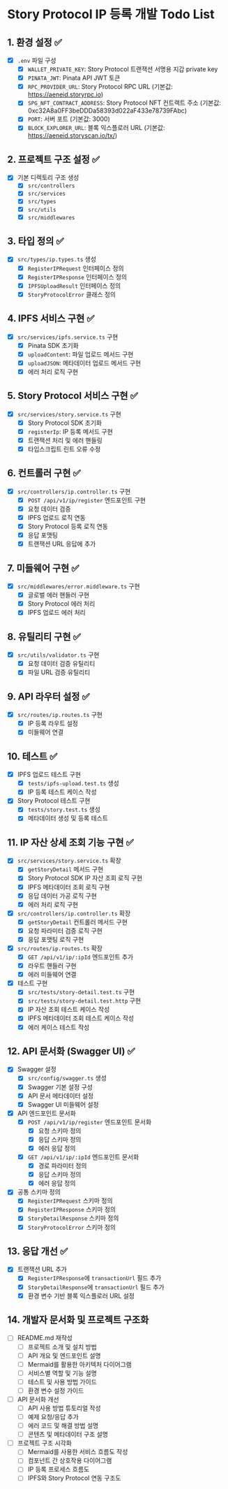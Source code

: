 # Story Protocol IP 등록 개발 Todo List

## 1. 환경 설정 ✅
- [x] `.env` 파일 구성
  - [x] `WALLET_PRIVATE_KEY`: Story Protocol 트랜잭션 서명용 지갑 private key
  - [x] `PINATA_JWT`: Pinata API JWT 토큰
  - [x] `RPC_PROVIDER_URL`: Story Protocol RPC URL (기본값: https://aeneid.storyrpc.io)
  - [x] `SPG_NFT_CONTRACT_ADDRESS`: Story Protocol NFT 컨트랙트 주소 (기본값: 0xc32A8a0FF3beDDDa58393d022aF433e78739FAbc)
  - [x] `PORT`: 서버 포트 (기본값: 3000)
  - [x] `BLOCK_EXPLORER_URL`: 블록 익스플로러 URL (기본값: https://aeneid.storyscan.io/tx/)

## 2. 프로젝트 구조 설정 ✅
- [x] 기본 디렉토리 구조 생성
  - [x] `src/controllers`
  - [x] `src/services`
  - [x] `src/types`
  - [x] `src/utils`
  - [x] `src/middlewares`

## 3. 타입 정의 ✅
- [x] `src/types/ip.types.ts` 생성
  - [x] `RegisterIPRequest` 인터페이스 정의
  - [x] `RegisterIPResponse` 인터페이스 정의
  - [x] `IPFSUploadResult` 인터페이스 정의
  - [x] `StoryProtocolError` 클래스 정의

## 4. IPFS 서비스 구현 ✅
- [x] `src/services/ipfs.service.ts` 구현
  - [x] Pinata SDK 초기화
  - [x] `uploadContent`: 파일 업로드 메서드 구현
  - [x] `uploadJSON`: 메타데이터 업로드 메서드 구현
  - [x] 에러 처리 로직 구현

## 5. Story Protocol 서비스 구현 ✅
- [x] `src/services/story.service.ts` 구현
  - [x] Story Protocol SDK 초기화
  - [x] `registerIp`: IP 등록 메서드 구현
  - [x] 트랜잭션 처리 및 에러 핸들링
  - [x] 타입스크립트 린트 오류 수정

## 6. 컨트롤러 구현 ✅
- [x] `src/controllers/ip.controller.ts` 구현
  - [x] `POST /api/v1/ip/register` 엔드포인트 구현
  - [x] 요청 데이터 검증
  - [x] IPFS 업로드 로직 연동
  - [x] Story Protocol 등록 로직 연동
  - [x] 응답 포맷팅
  - [x] 트랜잭션 URL 응답에 추가

## 7. 미들웨어 구현 ✅
- [x] `src/middlewares/error.middleware.ts` 구현
  - [x] 글로벌 에러 핸들러 구현
  - [x] Story Protocol 에러 처리
  - [x] IPFS 업로드 에러 처리

## 8. 유틸리티 구현 ✅
- [x] `src/utils/validator.ts` 구현
  - [x] 요청 데이터 검증 유틸리티
  - [x] 파일 URL 검증 유틸리티

## 9. API 라우터 설정 ✅
- [x] `src/routes/ip.routes.ts` 구현
  - [x] IP 등록 라우트 설정
  - [x] 미들웨어 연결

## 10. 테스트 ✅
- [x] IPFS 업로드 테스트 구현
  - [x] `tests/ipfs-upload.test.ts` 생성
  - [x] IP 등록 테스트 케이스 작성
- [x] Story Protocol 테스트 구현
  - [x] `tests/story.test.ts` 생성
  - [x] 메타데이터 생성 및 등록 테스트

## 11. IP 자산 상세 조회 기능 구현 ✅
- [x] `src/services/story.service.ts` 확장
  - [x] `getStoryDetail` 메서드 구현
  - [x] Story Protocol SDK IP 자산 조회 로직 구현
  - [x] IPFS 메타데이터 조회 로직 구현
  - [x] 응답 데이터 가공 로직 구현
  - [x] 에러 처리 로직 구현

- [x] `src/controllers/ip.controller.ts` 확장
  - [x] `getStoryDetail` 컨트롤러 메서드 구현
  - [x] 요청 파라미터 검증 로직 구현
  - [x] 응답 포맷팅 로직 구현

- [x] `src/routes/ip.routes.ts` 확장
  - [x] `GET /api/v1/ip/:ipId` 엔드포인트 추가
  - [x] 라우트 핸들러 구현
  - [x] 에러 미들웨어 연결

- [x] 테스트 구현
  - [x] `src/tests/story-detail.test.ts` 구현
  - [x] `src/tests/story-detail.test.http` 구현
  - [x] IP 자산 조회 테스트 케이스 작성
  - [x] IPFS 메타데이터 조회 테스트 케이스 작성
  - [x] 에러 케이스 테스트 작성

## 12. API 문서화 (Swagger UI) ✅
- [x] Swagger 설정
  - [x] `src/config/swagger.ts` 생성
  - [x] Swagger 기본 설정 구성
  - [x] API 문서 메타데이터 설정
  - [x] Swagger UI 미들웨어 설정

- [x] API 엔드포인트 문서화
  - [x] `POST /api/v1/ip/register` 엔드포인트 문서화
    - [x] 요청 스키마 정의
    - [x] 응답 스키마 정의
    - [x] 에러 응답 정의
  - [x] `GET /api/v1/ip/:ipId` 엔드포인트 문서화
    - [x] 경로 파라미터 정의
    - [x] 응답 스키마 정의
    - [x] 에러 응답 정의

- [x] 공통 스키마 정의
  - [x] `RegisterIPRequest` 스키마 정의
  - [x] `RegisterIPResponse` 스키마 정의
  - [x] `StoryDetailResponse` 스키마 정의
  - [x] `StoryProtocolError` 스키마 정의

## 13. 응답 개선 ✅
- [x] 트랜잭션 URL 추가
  - [x] `RegisterIPResponse`에 `transactionUrl` 필드 추가
  - [x] `StoryDetailResponse`에 `transactionUrl` 필드 추가
  - [x] 환경 변수 기반 블록 익스플로러 URL 설정

## 14. 개발자 문서화 및 프로젝트 구조화
- [ ] README.md 재작성
  - [ ] 프로젝트 소개 및 설치 방법
  - [ ] API 개요 및 엔드포인트 설명
  - [ ] Mermaid를 활용한 아키텍처 다이어그램
  - [ ] 서비스별 역할 및 기능 설명
  - [ ] 테스트 및 사용 방법 가이드
  - [ ] 환경 변수 설정 가이드

- [ ] API 문서화 개선
  - [ ] API 사용 방법 튜토리얼 작성
  - [ ] 예제 요청/응답 추가
  - [ ] 에러 코드 및 해결 방법 설명
  - [ ] 콘텐츠 및 메타데이터 구조 설명

- [ ] 프로젝트 구조 시각화
  - [ ] Mermaid를 사용한 서비스 흐름도 작성
  - [ ] 컴포넌트 간 상호작용 다이어그램
  - [ ] IP 등록 프로세스 흐름도
  - [ ] IPFS와 Story Protocol 연동 구조도